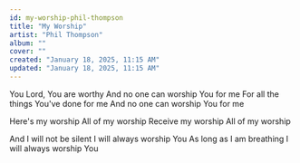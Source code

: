 ```yaml
---
id: my-worship-phil-thompson
title: "My Worship"
artist: "Phil Thompson"
album: ""
cover: ""
created: "January 18, 2025, 11:15 AM"
updated: "January 18, 2025, 11:15 AM"
---
```


You Lord, You are worthy
And no one can worship You for me
For all the things You've done for me
And no one can worship You for me

Here's my worship
All of my worship
Receive my worship
All of my worship

And I will not be silent
I will always worship You
As long as I am breathing
I will always worship You